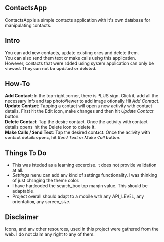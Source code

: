 ContactsApp
-----------
ContactsApp is a simple contacts application with it's own database for manipulating contacts.

Intro
-------
You can add new contacts, update existing ones and delete them. 
<br>You can also send them text or make calls using this application. 
<br>However, contacts that were added using system application can only be viewed. They can not be updated or deleted.

How-To
------
<b>Add Contact</b>: In the top-right corner, there is PLUS sign. Click it, add all the necessary info and tap photoViewer to add image otionally.Hit <i>Add Contact</i>.
<br><b>Update Contact</b>: Tapping a contact will open a new activity with contact details. First hit the Edit icon, make changes and then hit <i>Update Contact</i> button.
<br><b>Delete Contact</b>: Tap the desire contact. Once the activity with contact details opens, hit the Delete icon to delete it.
<br><b>Make Calls / Send Text</b>: Tap the desired contact. Once the activity with contact details opens, hit <i>Send Text</i> or <i>Make Call</i> button.

Things To Do
------------
+ This was inteded as a learning excercise. It does not provide validation at all.
+ <i>Settings</i> menu can add any kind of settings functionality. I was thinking of just changing the theme color.
+ I have hardcoded the search_box top margin value. This should be adaptable.
+ Project overall should adapt to a mobile with any API_LEVEL, any orientation, any screen_size.

Disclaimer
----------
Icons, and any other resources, used in this project were gathered from the web. I do not claim any right to any of them.
